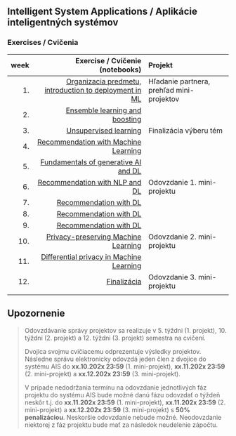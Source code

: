 ## Intelligent System Applications / Aplikácie inteligentných systémov
### Exercises / Cvičenia

| week | Exercise / Cvičenie (notebooks)                      | Projekt                                      |
| ----:| ---------------------------------------------------: | :--------------------------------------------|
| 1.   | [Organizacia predmetu, introduction to deployment in ML](https://github.com/FIIT-ISA/2023-2024/tree/main/exercises/week-01) | Hľadanie partnera, prehľad mini-projektov|
| 2.   | [Ensemble learning and boosting](https://github.com/FIIT-ISA/2023-2024/tree/main/exercises/week-02)               |  |
| 3.   | [Unsupervised learning](https://github.com/FIIT-ISA/2023-2024/tree/main/exercises/week-03) | Finalizácia výberu tém |
| 4.   | [Recommendation with Machine Learning](https://github.com/FIIT-ISA/2023-2024/tree/main/exercises/week-04)                |  |
| 5.   | [Fundamentals of generative AI and DL](https://github.com/FIIT-ISA/2023-2024/tree/main/exercises/week-05)                          |  |
| 6.   | [Recommendation with NLP and DL](https://github.com/FIIT-ISA/2023-2024/tree/main/exercises/week-06)                   | Odovzdanie 1. mini-projektu |
| 7.   | [Recommendation with DL](https://github.com/FIIT-ISA/2023-2024/tree/main/exercises/week-07)                           |  |
| 8.   | [Recommendation with DL](https://github.com/FIIT-ISA/2023-2024/tree/main/exercises/week-08)                           |  |
| 9.   | [Recommendation with DL](https://github.com/FIIT-ISA/2023-2024/tree/main/exercises/week-09)                           |  |
| 10.  | [Privacy-preserving Machine Learning](https://github.com/FIIT-ISA/2023-2024/tree/main/exercises/week-10) | Odovzdanie 2. mini-projektu |
| 11.  | [Differential privacy in Machine Learning](https://github.com/FIIT-ISA/2023-2024/tree/main/exercises/week-11)      |  |
| 12.  | [Finalizácia](https://github.com/FIIT-ISA/2023-2024/tree/main/exercises/week-12)            | Odovzdanie 3. mini-projektu |
|      |                                                      |                                              |

## Upozornenie

> Odovzdávanie správy projektov sa realizuje v 5. týždni (1. projekt), 10. týždni (2. projekt) a 12. týždni (3. projekt) semestra na cvičení. 
> 
> Dvojica svojmu cvičiacemu odprezentuje výsledky projektov. Následne správu elektronicky odovzdá jeden člen z dvojice do systému AIS do **xx.10.202x 23:59** (1. mini-projekt), **xx.11.202x 23:59** (2. mini-projekt) a **xx.12.202x 23:59** (3. mini-projekt).
> 
> V prípade nedodržania termínu na odovzdanie jednotlivých fáz projektu do systému AIS bude možné danú fázu odovzdať o týždeň neskôr t.j. do **xx.11.202x 23:59** (1. mini-projekt), **xx.11.202x 23:59** (2. mini-projekt) a **xx.12.202x 23:59** (3. mini-projekt) s **50% penalizáciou**. 
> Neskoršie odovzdanie nebude možné. Neodovzdanie niektorej z fáz projektu bude mať za následok neudelenie zápočtu.
